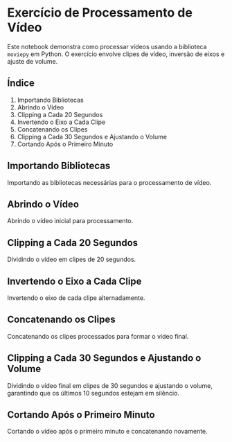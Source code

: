 # Exercício de Processamento de Vídeo

Este notebook demonstra como processar vídeos usando a biblioteca `moviepy` em Python. O exercício envolve clipes de vídeo, inversão de eixos e ajuste de volume.

## Índice

1. Importando Bibliotecas
2. Abrindo o Vídeo
3. Clipping a Cada 20 Segundos
4. Invertendo o Eixo a Cada Clipe
5. Concatenando os Clipes
6. Clipping a Cada 30 Segundos e Ajustando o Volume
7. Cortando Após o Primeiro Minuto

## Importando Bibliotecas

Importando as bibliotecas necessárias para o processamento de vídeo.

## Abrindo o Vídeo

Abrindo o vídeo inicial para processamento.

## Clipping a Cada 20 Segundos

Dividindo o vídeo em clipes de 20 segundos.

## Invertendo o Eixo a Cada Clipe

Invertendo o eixo de cada clipe alternadamente.

## Concatenando os Clipes

Concatenando os clipes processados para formar o vídeo final.

## Clipping a Cada 30 Segundos e Ajustando o Volume

Dividindo o vídeo final em clipes de 30 segundos e ajustando o volume, garantindo que os últimos 10 segundos estejam em silêncio.

## Cortando Após o Primeiro Minuto

Cortando o vídeo após o primeiro minuto e concatenando novamente.
